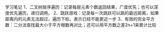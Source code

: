 学习笔记
1、二叉树层序遍历：记录每层元素个数返回结果，广度优先；也可以深度优先遍历，递归调用。
2、跳跃游戏：记录每一次跳跃可以跳的最远距离，如果距离内的元素无法超过，遍历下标，表示已经不能更近一步
3、有效的完全平方数：二分法查找最大小于平方根数再对比；还可以用平方数之差2n+1来累计比较
